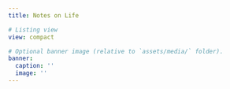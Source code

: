 ```yaml
---
title: Notes on Life

# Listing view
view: compact

# Optional banner image (relative to `assets/media/` folder).
banner:
  caption: ''
  image: ''
---
```

